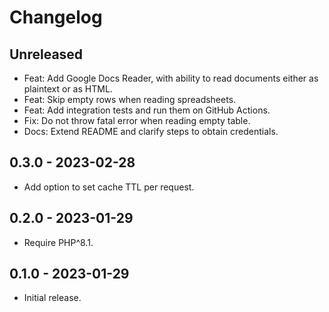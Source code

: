 # Changelog

<!-- There is always Unreleased section on the top. Subsections (Added, Changed, Fixed, Removed) should be added as needed. -->

## Unreleased
- Feat: Add Google Docs Reader, with ability to read documents either as plaintext or as HTML.
- Feat: Skip empty rows when reading spreadsheets.
- Feat: Add integration tests and run them on GitHub Actions.
- Fix: Do not throw fatal error when reading empty table.
- Docs: Extend README and clarify steps to obtain credentials.

## 0.3.0 - 2023-02-28
- Add option to set cache TTL per request.

## 0.2.0 - 2023-01-29
- Require PHP^8.1.

## 0.1.0 - 2023-01-29
- Initial release.

